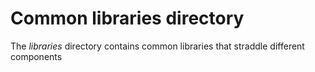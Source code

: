 # Common libraries directory

The *libraries* directory contains common libraries that straddle different components
